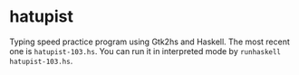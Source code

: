 hatupist
========

Typing speed practice program using Gtk2hs and Haskell. The most recent one is `hatupist-103.hs`. You can run it in interpreted mode by `runhaskell hatupist-103.hs`.
